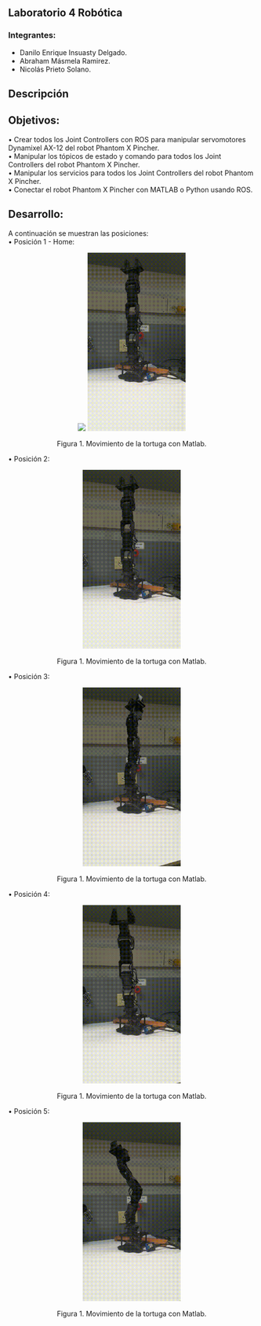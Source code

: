 ## Laboratorio 4 Robótica
### Integrantes: 
- Danilo Enrique Insuasty Delgado.
- Abraham Másmela Ramirez.
- Nicolás Prieto Solano.
## Descripción

## Objetivos:
• Crear todos los Joint Controllers con ROS para manipular servomotores Dynamixel AX-12 del robot Phantom X Pincher. <br>
• Manipular los tópicos de estado y comando para todos los Joint Controllers del robot Phantom X Pincher. <br>
• Manipular los servicios para todos los Joint Controllers del robot Phantom X Pincher. <br>
• Conectar el robot Phantom X Pincher con MATLAB o Python usando ROS. <br>

## Desarrollo:



A continuación se muestran las posiciones:<br>
• Posición 1 - Home:
<div>
  <p style = 'text-align:center;' align="center">
    <img src="https://github.com/DaniloI152/RoboticaLab4_Abraham_Danilo_Nicolas_2023/blob/main/Imagenes/PosHome.gif" width="200px">
    <img src="https://github.com/DaniloI152/RoboticaLab4_Abraham_Danilo_Nicolas_2023/blob/main/Imagenes/Pos2.gif" width="200px">
  </p>
  <p style = 'text-align:center;' align="center">
    Figura 1. Movimiento de la tortuga con Matlab.
  </p>
</div>
• Posición 2:
<div>
  <p style = 'text-align:center;' align="center">
    <img src="https://github.com/DaniloI152/RoboticaLab4_Abraham_Danilo_Nicolas_2023/blob/main/Imagenes/Pos2.gif" width="200px">
  </p>
  <p style = 'text-align:center;' align="center">
    Figura 1. Movimiento de la tortuga con Matlab.
  </p>
</div>
• Posición 3:
<div>
  <p style = 'text-align:center;' align="center">
    <img src="https://github.com/DaniloI152/RoboticaLab4_Abraham_Danilo_Nicolas_2023/blob/main/Imagenes/Pos3.gif" width="200px">
  </p>
  <p style = 'text-align:center;' align="center">
    Figura 1. Movimiento de la tortuga con Matlab.
  </p>
</div>
• Posición 4:
<div>
  <p style = 'text-align:center;' align="center">
    <img src="https://github.com/DaniloI152/RoboticaLab4_Abraham_Danilo_Nicolas_2023/blob/main/Imagenes/Pos4.gif" width="200px">
  </p>
  <p style = 'text-align:center;' align="center">
    Figura 1. Movimiento de la tortuga con Matlab.
  </p>
</div>
• Posición 5:
<div>
  <p style = 'text-align:center;' align="center">
    <img src="https://github.com/DaniloI152/RoboticaLab4_Abraham_Danilo_Nicolas_2023/blob/main/Imagenes/Pos5.gif" width="200px">
  </p>
  <p style = 'text-align:center;' align="center">
    Figura 1. Movimiento de la tortuga con Matlab.
  </p>
</div>
